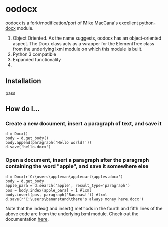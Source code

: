 <h1>oodocx</h1>

oodocx is a fork/modification/port of Mike MacCana's excellent <a href="https://github.com/mikemaccana/python-docx">python-docx</a> module.

1. Object Oriented. As the name suggests, oodocx has an object-oriented aspect.
The Docx class acts as a wrapper for the ElementTree class from the underlying lxml module on which this module is built.
2. Python 3 compatible
3. Expanded functionality
4. 

<h2>Installation</h2>
pass

<h2>How do I...</h2>
  <h3>Create a new document, insert a paragraph of text, and save it</h3>
  
    d = Docx()
    body = d.get_body()
    body.append(paragraph('Hello world!'))
    d.save('hello.docx')

  <h3>Open a document, insert a paragraph after the paragraph containing the word "apple", and save it somewhere else</h3>
  
    d = Docx(r'C:\users\appleman\applecart\apples.docx')
    body = d.get_body
    apple_para = d.search('apple', result_type='paragraph')
    pos = body.index(apple_para) + 1 #lxml
    body.insert(pos, paragraph('Bananas!')) #lxml
    d.save(r'C:\users\bananstand\there's always money here.docx')
    
Note that the index() and insert() methods in the fourth and fifth lines of the above code are from the underlying lxml module. Check out the documentation <a href='http://lxml.de/api/lxml.etree._Element-class.html'>here</a>.
    
    
